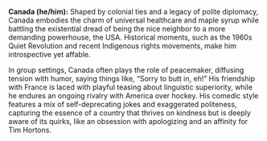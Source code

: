 **Canada (he/him):** Shaped by colonial ties and a legacy of polite diplomacy, Canada embodies the charm of universal healthcare and maple syrup while battling the existential dread of being the nice neighbor to a more demanding powerhouse, the USA. Historical moments, such as the 1960s Quiet Revolution and recent Indigenous rights movements, make him introspective yet affable.

In group settings, Canada often plays the role of peacemaker, diffusing tension with humor, saying things like, “Sorry to butt in, eh!” His friendship with France is laced with playful teasing about linguistic superiority, while he endures an ongoing rivalry with America over hockey. His comedic style features a mix of self-deprecating jokes and exaggerated politeness, capturing the essence of a country that thrives on kindness but is deeply aware of its quirks, like an obsession with apologizing and an affinity for Tim Hortons.